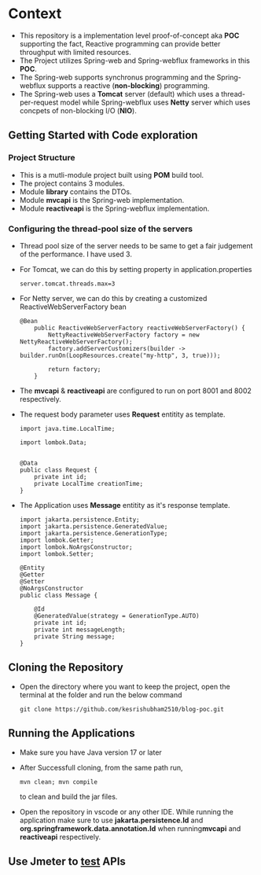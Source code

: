 # Context 
* This repository is a implementation level proof-of-concept aka __POC__ supporting the fact, Reactive programming can provide better throughput with limited resources.
* The Project utilizes Spring-web and Spring-webflux frameworks in this __POC__.
* The Spring-web supports synchronus programming and the Spring-webflux supports a reactive (__non-blocking__) programming.
* The Spring-web uses a __Tomcat__ server (default) which uses a thread-per-request model while Spring-webflux uses __Netty__ server which uses concpets of non-blocking I/O (__NIO__).

## Getting Started with Code exploration

### Project Structure
* This is a mutli-module project built using **POM** build tool.
* The project contains 3 modules.
* Module **library** contains the DTOs.
* Module **mvcapi** is the Spring-web implementation. 
* Module **reactiveapi** is the Spring-webflux implementation.

### Configuring the thread-pool size of the servers
 
* Thread pool size of the server needs to be same to get a fair judgement of the performance. I have used 3.
* For Tomcat, we can do this by setting property in application.properties

    ````
  server.tomcat.threads.max=3
    ````
* For Netty server, we can do this by creating a customized ReactiveWebServerFactory bean
    ````
    @Bean
    	public ReactiveWebServerFactory reactiveWebServerFactory() {
    		NettyReactiveWebServerFactory factory = new NettyReactiveWebServerFactory();
    		factory.addServerCustomizers(builder -> builder.runOn(LoopResources.create("my-http", 3, true)));

    		return factory;
    	}
    ````
* The **mvcapi** & **reactiveapi** are configured to run on port 8001 and 8002 respectively.

* The request body parameter uses **Request** entitity as template.
    ````
    import java.time.LocalTime;

    import lombok.Data;
    
    
    @Data
    public class Request {
        private int id;
        private LocalTime creationTime;
    }

    ````


* The Application uses **Message** entitity as it's response template.
    ````
    import jakarta.persistence.Entity;
    import jakarta.persistence.GeneratedValue;
    import jakarta.persistence.GenerationType;
    import lombok.Getter;
    import lombok.NoArgsConstructor;
    import lombok.Setter;

    @Entity
    @Getter
    @Setter
    @NoArgsConstructor
    public class Message {

        @Id
        @GeneratedValue(strategy = GenerationType.AUTO)
        private int id;
        private int messageLength;
        private String message;
    }
    ````

## Cloning the Repository

* Open the directory where you want to keep the project, open the terminal at the folder and run the below command 
    ````
    git clone https://github.com/kesrishubham2510/blog-poc.git
    ````
## Running the Applications

* Make sure you have Java version 17 or later

* After Successfull cloning, from the same path run,
    ````
    mvn clean; mvn compile
    ````
  to clean and build the jar files.

* Open the repository in vscode or any other IDE. While running the application make sure to use **jakarta.persistence.Id** and **org.springframework.data.annotation.Id** when running**mvcapi** and **reactiveapi** respectively.

## Use Jmeter to [test](https://www.simplilearn.com/tutorials/jmeter-tutorial/jmeter-api-testing) APIs

   










